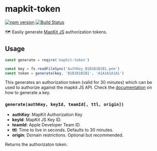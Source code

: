 # mapkit-token

[![npm version](https://badge.fury.io/js/mapkit-token.svg)](https://badge.fury.io/js/mapkit-token) [![Build Status](https://travis-ci.org/herrmannplatz/mapkit-token.svg?branch=master)](https://travis-ci.org/herrmannplatz/mapkit-token)

🗺 Easily generate [MapKit JS](https://developer.apple.com/documentation/mapkitjs) authorization tokens.

## Usage
```javascript
const generate = reqire('mapkit-token')

const key = fs.readFileSync('AuthKey_B1B1B1B1B1.pem')
const token = generate(key, 'B1B1B1B1B1', 'A1A1A1A1A1')
```

This generates an authorization token (valid for 30 minutes) which can be used to authorize against the mapkit JS API. Check the [documentation](https://developer.apple.com/documentation/mapkitjs/setting_up_mapkit_js) on how to generate a key.

### `generate(authKey, keyId, teamId[, ttl, origin])`

* **authKey**: MapKit Authorization Key
* **keyId**: MapKit JS Key ID.
* **teamId**: Apple Developer Team ID.
* **ttl**: Time to live in seconds. Defaults to 30 minutes.
* **origin**: Domain restrictions. Optional but recommended.

Returns the authorizaton token.
